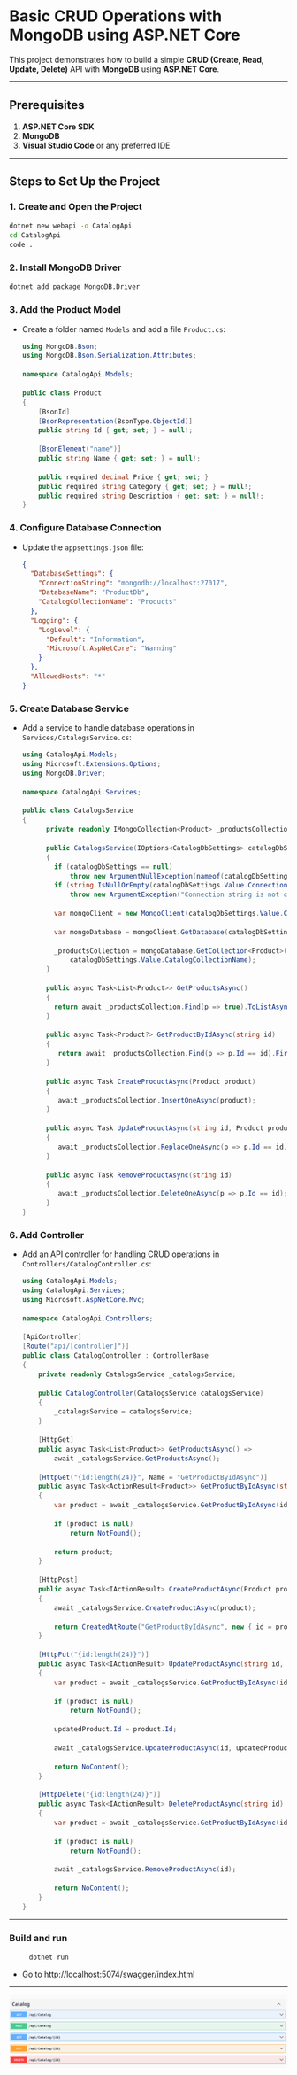 # **Basic CRUD Operations with MongoDB using ASP.NET Core**

This project demonstrates how to build a simple **CRUD (Create, Read, Update, Delete)** API with **MongoDB** using **ASP.NET Core**.

---

## **Prerequisites**

1. **ASP.NET Core SDK**
2. **MongoDB**
3. **Visual Studio Code** or any preferred IDE

---

## **Steps to Set Up the Project**

### **1. Create and Open the Project**
```bash
dotnet new webapi -o CatalogApi
cd CatalogApi
code .
```

### **2. Install MongoDB Driver**
```bash
dotnet add package MongoDB.Driver
```

### **3. Add the Product Model**
- Create a folder named `Models` and add a file `Product.cs`:
    ```csharp
    using MongoDB.Bson;
    using MongoDB.Bson.Serialization.Attributes;

    namespace CatalogApi.Models;

    public class Product
    {
        [BsonId]
        [BsonRepresentation(BsonType.ObjectId)]
        public string Id { get; set; } = null!;
        
        [BsonElement("name")]
        public string Name { get; set; } = null!;
        
        public required decimal Price { get; set; }
        public required string Category { get; set; } = null!;
        public required string Description { get; set; } = null!;
    }
    ```

### **4. Configure Database Connection**
- Update the `appsettings.json` file:
    ```json
    {
      "DatabaseSettings": {
        "ConnectionString": "mongodb://localhost:27017",
        "DatabaseName": "ProductDb",
        "CatalogCollectionName": "Products"
      },
      "Logging": {
        "LogLevel": {
          "Default": "Information",
          "Microsoft.AspNetCore": "Warning"
        }
      },
      "AllowedHosts": "*"
    }
    ```

### **5. Create Database Service**
- Add a service to handle database operations in `Services/CatalogsService.cs`:
    ```csharp
    using CatalogApi.Models;
    using Microsoft.Extensions.Options;
    using MongoDB.Driver;

    namespace CatalogApi.Services;

    public class CatalogsService
    {
          private readonly IMongoCollection<Product> _productsCollection;
          
          public CatalogsService(IOptions<CatalogDbSettings> catalogDbSettings)
          {
            if (catalogDbSettings == null)
                throw new ArgumentNullException(nameof(catalogDbSettings));
            if (string.IsNullOrEmpty(catalogDbSettings.Value.ConnectionString))
                throw new ArgumentException("Connection string is not configured.");
          
            var mongoClient = new MongoClient(catalogDbSettings.Value.ConnectionString);
          
            var mongoDatabase = mongoClient.GetDatabase(catalogDbSettings.Value.DatabaseName);
          
            _productsCollection = mongoDatabase.GetCollection<Product>(
                catalogDbSettings.Value.CatalogCollectionName);
          }
          
          public async Task<List<Product>> GetProductsAsync()
          {
            return await _productsCollection.Find(p => true).ToListAsync();
          }
          
          public async Task<Product?> GetProductByIdAsync(string id)
          {
             return await _productsCollection.Find(p => p.Id == id).FirstOrDefaultAsync();
          }
          
          public async Task CreateProductAsync(Product product)
          {
             await _productsCollection.InsertOneAsync(product);
          }
          
          public async Task UpdateProductAsync(string id, Product product)
          {
             await _productsCollection.ReplaceOneAsync(p => p.Id == id, product);
          }
          
          public async Task RemoveProductAsync(string id)
          {
             await _productsCollection.DeleteOneAsync(p => p.Id == id);
          }
    }
    ```

### **6. Add Controller**
- Add an API controller for handling CRUD operations in `Controllers/CatalogController.cs`:
    ```csharp
    using CatalogApi.Models;
    using CatalogApi.Services;
    using Microsoft.AspNetCore.Mvc;

    namespace CatalogApi.Controllers;

    [ApiController]
    [Route("api/[controller]")]
    public class CatalogController : ControllerBase
    {
        private readonly CatalogsService _catalogsService;

        public CatalogController(CatalogsService catalogsService)
        {
            _catalogsService = catalogsService;
        }

        [HttpGet]
        public async Task<List<Product>> GetProductsAsync() =>
            await _catalogsService.GetProductsAsync();

        [HttpGet("{id:length(24)}", Name = "GetProductByIdAsync")]
        public async Task<ActionResult<Product>> GetProductByIdAsync(string id)
        {
            var product = await _catalogsService.GetProductByIdAsync(id);

            if (product is null)
                return NotFound();

            return product;
        }

        [HttpPost]
        public async Task<IActionResult> CreateProductAsync(Product product)
        {
            await _catalogsService.CreateProductAsync(product);

            return CreatedAtRoute("GetProductByIdAsync", new { id = product.Id }, product);
        }

        [HttpPut("{id:length(24)}")]
        public async Task<IActionResult> UpdateProductAsync(string id, Product updatedProduct)
        {
            var product = await _catalogsService.GetProductByIdAsync(id);

            if (product is null)
                return NotFound();

            updatedProduct.Id = product.Id;

            await _catalogsService.UpdateProductAsync(id, updatedProduct);

            return NoContent();
        }

        [HttpDelete("{id:length(24)}")]
        public async Task<IActionResult> DeleteProductAsync(string id)
        {
            var product = await _catalogsService.GetProductByIdAsync(id);

            if (product is null)
                return NotFound();

            await _catalogsService.RemoveProductAsync(id);

            return NoContent();
        }
    }
    ```

---
### Build and run
```bash
     dotnet run
```
- Go to http://localhost:5074/swagger/index.html
---
![catalogApi.png](src/catalogApi.png)